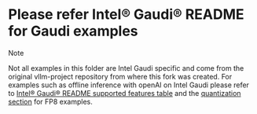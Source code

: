 # Please refer Intel® Gaudi® README for Gaudi examples

> [!NOTE] 
> Not all examples in this folder are Intel Gaudi specific and come from the original vllm-project repository from where this fork was created. For examples such as offline inference with openAI on Intel Gaudi please refer to [Intel® Gaudi® README supported features table](https://github.com/HabanaAI/vllm-fork/blob/v0.6.4.post2%2BGaudi-1.19.0/README_GAUDI.md#supported-features) and the [quantization section](https://github.com/HabanaAI/vllm-fork/blob/v0.6.4.post2%2BGaudi-1.19.0/README_GAUDI.md#quantization-fp8-inference-and-model-calibration-process) for FP8 examples.